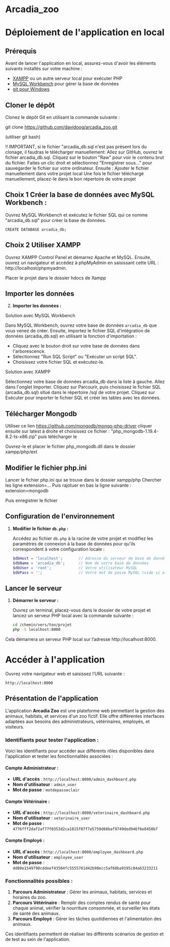 # Arcadia_zoo

# Déploiement de l'application en local

## Prérequis

Avant de lancer l'application en local, assurez-vous d'avoir les éléments suivants installés sur votre machine :

- [XAMPP](https://www.apachefriends.org/index.html) ou un autre serveur local pour exécuter PHP
- [MySQL Workbench](https://www.mysql.com/products/workbench/) pour gérer la base de données
- [git pour Windows](https://git-scm.com/download/win)

## Cloner le dépôt

Clonez le dépôt Git en utilisant la commande suivante :   

git clone https://github.com/davidoog/arcadia_zoo.git

(utiliser git bash)




!! IMPORTANT, si le fichier "arcadia_db.sql n'est pas présent lors du clonage, il faudras le télécharger manuellement:
Allez sur GitHub, ouvrez le fichier arcadia_db.sql.
Cliquez sur le bouton "Raw" pour voir le contenu brut du fichier.
Faites un clic droit et sélectionnez "Enregistrer sous..." pour sauvegarder le fichier sur votre ordinateur.
Ensuite : Ajouter le fichier manuellement dans votre projet local
Une fois le fichier téléchargé manuellement, placez-le dans le bon répertoire de votre projet

## Choix 1	Créer la base de données avec MySQL Workbench :

Ouvrez MySQL Workbench et exécutez le fichier SQL qui ce nomme "arcadia_db.sql" pour créer la base de données.

    CREATE DATABASE arcadia_db;

## Choix 2       Utiliser XAMPP

Ouvrez XAMPP Control Panel et démarrez Apache et MySQL.
Ensuite, ouvrez un navigateur et accédez à phpMyAdmin en saisissant cette URL : http://localhost/phpmyadmin.

Placer le projet dans le dossier hdocs de Xampp

## Importer les données

2. **Importer les données :**

Solution avec MySQL Workbench

   Dans MySQL Workbench, ouvrez votre base de données `arcadia_db` que vous venez de créer. Ensuite, importez le fichier SQL d'intégration de données (arcadia_db.sql) en utilisant la fonction d'importation :

   - Cliquez avec le bouton droit sur votre base de données dans l'arborescence.
   - Sélectionnez "Run SQL Script" ou "Exécuter un script SQL".
   - Choisissez votre fichier SQL et exécutez-le.

Solution avec XAMPP

  Sélectionnez votre base de données arcadia_db dans la liste à gauche.
Allez dans l'onglet Importer.
Cliquez sur Parcourir, puis choisissez le fichier SQL (arcadia_db.sql) situé dans le répertoire /sql de votre projet.
Cliquez sur Exécuter pour importer le fichier SQL et créer les tables avec les données.

## Télécharger Mongodb

 Utiliser ce lien https://github.com/mongodb/mongo-php-driver
 cliquer ensuite sur latest à droite et choisissez ce fichier : "php_mongodb-1.19.4-8.2-ts-x86.zip" puis télécharger le 
 

 Ouvrez-le et placer le fichier php_mongodb.dll dans le dossier xampp/php/ext 

## Modifier le fichier php.ini

  Lancer le fichier php.ini qui se trouve dans le dossier xampp/php
  Chercher les ligne extension=...   Puis rajotuer en bas la ligne suivante : extension=mongodb    
  
  Puis enregistrer le fichier

## Configuration de l'environnement

1. **Modifier le fichier `db.php` :**

   Accédez au fichier `db.php` à la racine de votre projet et modifiez les paramètres de connexion à la base de données pour qu'ils correspondent à votre configuration locale :

   ```php
   $dbHost = 'localhost';       // Adresse du serveur de base de données
   $dbName = 'arcadia_db';      // Nom de votre base de données
   $dbUser = 'root';            // Votre utilisateur MySQL
   $dbPass = '';                // Votre mot de passe MySQL (vide si aucun mot de passe)


## Lancer le serveur

1. **Démarrer le serveur :**

   Ouvrez un terminal, placez-vous dans le dossier de votre projet et lancez un serveur PHP local avec la commande suivante :
   ```bash
   cd /chemin/vers/ton/projet
   php -S localhost:8000

Cela démarrera un serveur PHP local sur l’adresse http://localhost:8000.



# Accéder à l'application 
Ouvrez votre navigateur web et saisissez l’URL suivante :
	
 	http://localhost:8000


## Présentation de l'application

L'application **Arcadia Zoo** est une plateforme web permettant la gestion des animaux, habitats, et services d'un zoo fictif. Elle offre différentes interfaces adaptées aux besoins des administrateurs, vétérinaires, employés, et visiteurs.

### Identifiants pour tester l'application :

Voici les identifiants pour accéder aux différents rôles disponibles dans l'application et tester les fonctionnalités associées :

#### Compte Administrateur :
- **URL d'accès** : `http://localhost:8000/admin_dashboard.php`
- **Nom d'utilisateur** : `admin_user`
- **Mot de passe** : `motdepasseclair`

#### Compte Vétérinaire :
- **URL d'accès** : `http://localhost:8000/veterinaire_dashboard.php`
- **Nom d'utilisateur** : `veterinaire_user`
- **Mot de passe** : `4776fff2daf2af77f0353d2ca1815f07f7e5759d68baf9749ded946f6e8450b7`

#### Compte Employé :
- **URL d'accès** : `http://localhost:8000/employee_dashboard.php`
- **Nom d'utilisateur** : `employee_user`
- **Mot de passe** : `dd80e1549790cddeef43504fc5555781d42b90ecc5af68ba9195c84a63233211`

### Fonctionnalités possibles :

1. **Parcours Administrateur** : Gérer les animaux, habitats, services et horaires du zoo.
2. **Parcours Vétérinaire** : Remplir des comptes rendus de santé pour chaque animal, vérifier la nourriture consommée, et surveiller les états de santé des animaux.
3. **Parcours Employé** : Gérer les tâches quotidiennes et l'alimentation des animaux.

Ces identifiants permettent de réaliser les différents scénarios de gestion et de test au sein de l'application. 


